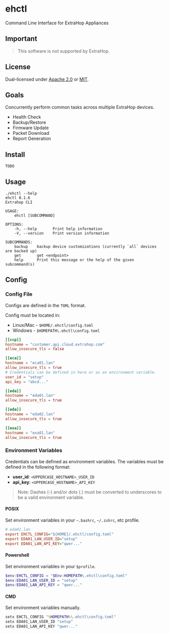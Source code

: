# ehctl
Command Line Interface for ExtraHop Appliances

## Important
> This software is not supported by ExtraHop.

## License
Dual-licensed under [Apache 2.0](LICENSE-APACHE) or [MIT](LICENSE-MIT).

## Goals
Concurrently perform common tasks across multiple ExtraHop devices.
* Health Check
* Backup/Restore
* Firmware Update
* Packet Download
* Report Generation

## Install
```
TODO
```

## Usage
```
./ehctl --help
ehctl 0.1.6
Extrahop CLI

USAGE:
    ehctl [SUBCOMMAND]

OPTIONS:
    -h, --help       Print help information
    -V, --version    Print version information

SUBCOMMANDS:
    backup    backup device customizations (currently `all` devices are backed up)
    get       get <endpoint>
    help      Print this message or the help of the given subcommand(s)
```

## Config

### Config File
Configs are defined in the `TOML` format. 

Config must be located in: 
* Linux/Mac - `$HOME/.ehctl/config.toml`
* Windows - `$HOMEPATH\.ehctl\config.toml`

```toml
[[ccp]]
hostname = "customer.api.cloud.extrahop.com"
allow_insecure_tls = false

[[eca]]
hostname = "eca01.lan"
allow_insecure_tls = true
# Credentials can be defined in here or as an environment variable.
user_id = "setup" 
api_key = "abcd..."

[[eda]]
hostname = "eda01.lan"
allow_insecure_tls = true

[[eda]]
hostname = "eda02.lan"
allow_insecure_tls = true

[[exa]]
hostname = "exa01.lan"
allow_insecure_tls = true
```

### Environment Variables
Credentials can be defined as environment variables.
The variables must be defined in the following format:
* **user_id**: `<UPPERCASE_HOSTNAME>_USER_ID`
* **api_key**: `<UPPERCASE_HOSTNAME>_API_KEY`

> Note: Dashes (-) and/or dots (.) must be converted to underscores to be a valid environment variable.

#### POSIX
Set environment variables in your `~.bashrc`, `~/.zshrc`, etc profile.
```ini
# eda01.lan
export EHCTL_CONFIG="${HOME}/.ehctl/config.toml"
export EDA01_LAN_USER_ID="setup"
export EDA01_LAN_API_KEY="qwer..."
```

#### Powershell
Set environment variables in your `$profile`.
```powershell
$env:EHCTL_CONFIG = "$Env:HOMEPATH\.ehctl\config.toml"
$env:EDA01_LAN_USER_ID = "setup"
$env:EDA01_LAN_API_KEY = "qwer..."
```

#### CMD
Set environment variables manually.
```bat
setx EHCTL_CONFIG "%HOMEPATH%\.ehctl\config.toml"
setx EDA01_LAN_USER_ID "setup"
setx EDA01_LAN_API_KEY "qwer..."
```